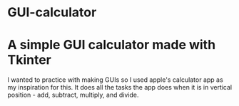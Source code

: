 # GUI-calculator
# A simple GUI calculator made with Tkinter
I wanted to practice with making GUIs so I used apple's calculator app as my inspiration for this.
It does all the tasks the app does when it is in vertical position - add, subtract, multiply, and divide.
